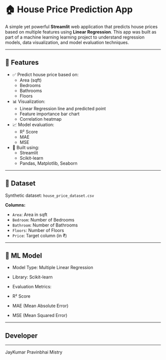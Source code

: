 # 🏠 House Price Prediction App

A simple yet powerful **Streamlit** web application that predicts house prices based on multiple features using **Linear Regression**. This app was built as part of a machine learning learning project to understand regression models, data visualization, and model evaluation techniques.

---


## 📌 Features

- ✅ Predict house price based on:
  - Area (sqft)
  - Bedrooms
  - Bathrooms
  - Floors
- 📊 Visualization:
  - Linear Regression line and predicted point
  - Feature importance bar chart
  - Correlation heatmap
- 📈 Model evaluation:
  - R² Score
  - MAE
  - MSE
- 🧮 Built using:
  - Streamlit
  - Scikit-learn
  - Pandas, Matplotlib, Seaborn

---

## 📂 Dataset

Synthetic dataset: `house_price_dataset.csv`

**Columns:**
- `Area`: Area in sqft
- `Bedroom`: Number of Bedrooms
- `Bathroom`: Number of Bathrooms
- `Floors`: Number of Floors
- `Price`: Target column (in ₹)

---

## 🧠 ML Model

- Model Type: Multiple Linear Regression

- Library: Scikit-learn

- Evaluation Metrics:

- R² Score

- MAE (Mean Absolute Error)

- MSE (Mean Squared Error)

---

## Developer
---

JayKumar Pravinbhai Mistry
